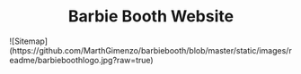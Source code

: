 <h1 align="center">Barbie Booth Website</h1>
![Sitemap](https://github.com/MarthGimenzo/barbiebooth/blob/master/static/images/readme/barbieboothlogo.jpg?raw=true)
